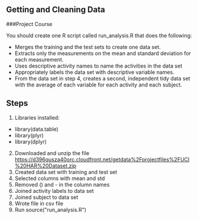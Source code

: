 ## Getting and Cleaning Data

###Project Course

You should create one R script called run_analysis.R that does the following: 
* Merges the training and the test sets to create one data set.
* Extracts only the measurements on the mean and standard deviation for each measurement. 
* Uses descriptive activity names to name the activities in the data set
* Appropriately labels the data set with descriptive variable names. 
* From the data set in step 4, creates a second, independent tidy data set with the average of each variable for each activity and each subject.

## Steps
1. Libraries installed:

 * library(data.table)
 * library(plyr)
 * library(dplyr)


2. Downloaded and unzip the file https://d396qusza40orc.cloudfront.net/getdata%2Fprojectfiles%2FUCI%20HAR%20Dataset.zip
3. Created data set with training and test set
4. Selected columns with mean and std
5. Removed () and - in the column names
6. Joined activity labels to data set
7. Joined subject to data set
8. Wrote file in csv file
9. Run source("run_analysis.R")